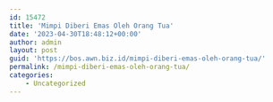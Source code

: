 ```yaml
---
id: 15472
title: 'Mimpi Diberi Emas Oleh Orang Tua'
date: '2023-04-30T18:48:12+00:00'
author: admin
layout: post
guid: 'https://bos.awn.biz.id/mimpi-diberi-emas-oleh-orang-tua/'
permalink: /mimpi-diberi-emas-oleh-orang-tua/
categories:
    - Uncategorized
---
```


